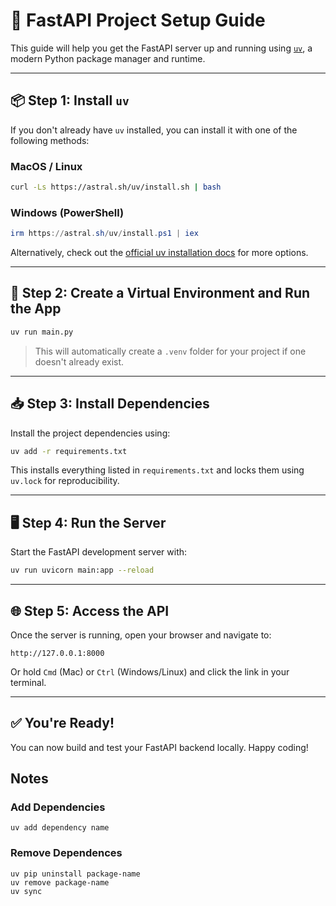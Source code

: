 # 🚀 FastAPI Project Setup Guide

This guide will help you get the FastAPI server up and running using [`uv`](https://github.com/astral-sh/uv), a modern Python package manager and runtime.

---

## 📦 Step 1: Install `uv`

If you don't already have `uv` installed, you can install it with one of the following methods:

### MacOS / Linux

```bash
curl -Ls https://astral.sh/uv/install.sh | bash
```

### Windows (PowerShell)

```powershell
irm https://astral.sh/uv/install.ps1 | iex
```

Alternatively, check out the [official uv installation docs](https://github.com/astral-sh/uv#installation) for more options.

---

## 🧪 Step 2: Create a Virtual Environment and Run the App

```bash
uv run main.py
```

> This will automatically create a `.venv` folder for your project if one doesn't already exist.

---

## 📥 Step 3: Install Dependencies

Install the project dependencies using:

```bash
uv add -r requirements.txt
```

This installs everything listed in `requirements.txt` and locks them using `uv.lock` for reproducibility.

---

## 🖥️ Step 4: Run the Server

Start the FastAPI development server with:

```bash
uv run uvicorn main:app --reload
```

---

## 🌐 Step 5: Access the API

Once the server is running, open your browser and navigate to:

```
http://127.0.0.1:8000
```

Or hold `Cmd` (Mac) or `Ctrl` (Windows/Linux) and click the link in your terminal.

---

## ✅ You're Ready!

You can now build and test your FastAPI backend locally. Happy coding!

## Notes

### Add Dependencies
```
uv add dependency name
```
### Remove Dependences
```
uv pip uninstall package-name
uv remove package-name
uv sync
```